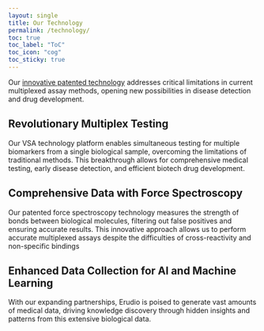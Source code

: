 ```yaml
---
layout: single
title: Our Technology
permalink: /technology/
toc: true
toc_label: "ToC"
toc_icon: "cog"
toc_sticky: true
---
```


<head>
	<link rel="stylesheet" href="/resource/styles.css">
</head>

<!--Our <a href="https://www.erudio.bio/general-5">innovative patented technology</a> addresses-->
Our <a href="/blog/PDT-IP/">innovative patented technology</a> addresses
critical limitations in current multiplexed assay methods,
opening new possibilities in disease detection and drug development.

<h2 id="multiplexing">
	Revolutionary Multiplex Testing
</h2>

Our VSA technology platform enables simultaneous testing for multiple biomarkers from a single biological sample, overcoming the limitations of traditional methods. This breakthrough allows for comprehensive medical testing, early disease detection, and efficient biotech drug development.

<h2 id="force-spectroscopy">
	Comprehensive Data with Force Spectroscopy
</h2>

Our patented force spectroscopy technology measures the strength of bonds between biological molecules, filtering out false positives and ensuring accurate results. This innovative approach allows us to perform accurate multiplexed assays despite the difficulties of cross-reactivity and non-specific bindings

<h2 id="data-collection">
	Enhanced Data Collection for AI and Machine Learning
</h2>

With our expanding partnerships, Erudio is poised to generate vast amounts of medical data, driving knowledge discovery through   hidden insights and patterns from this extensive biological data.
